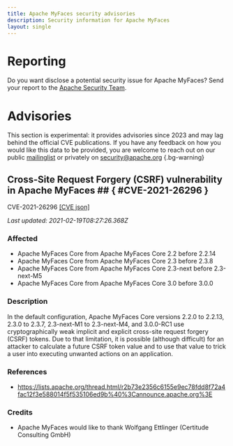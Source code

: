 ```yaml
---
title: Apache MyFaces security advisories
description: Security information for Apache MyFaces
layout: single
---
```


# Reporting

Do you want disclose a potential security issue for Apache MyFaces? Send your report to the [Apache Security Team](mailto:security@apache.org).

# Advisories

This section is experimental: it provides advisories since 2023 and may lag behind the official CVE publications. If you have any feedback on how you would like this data to be provided, you are welcome to reach out on our public [mailinglist](/mailinglist) or privately on [security@apache.org](mailto:security@apache.org)
{.bg-warning}

## Cross-Site Request Forgery (CSRF) vulnerability in Apache MyFaces ## { #CVE-2021-26296 }

CVE-2021-26296 [\[CVE json\]](./CVE-2021-26296.cve.json)

_Last updated: 2021-02-19T08:27:26.368Z_

### Affected

* Apache MyFaces Core from Apache MyFaces Core 2.2 before 2.2.14
* Apache MyFaces Core from Apache MyFaces Core 2.3 before 2.3.8
* Apache MyFaces Core from Apache MyFaces Core 2.3-next before 2.3-next-M5
* Apache MyFaces Core from Apache MyFaces Core 3.0 before 3.0.0


### Description

In the default configuration, Apache MyFaces Core versions 2.2.0 to 2.2.13, 2.3.0 to 2.3.7, 2.3-next-M1 to 2.3-next-M4, and 3.0.0-RC1 use cryptographically weak implicit and explicit cross-site request forgery (CSRF) tokens. Due to that limitation, it is possible (although difficult) for an attacker to calculate a future CSRF token value and to use that value to trick a user into executing unwanted actions on an application.

### References
* https://lists.apache.org/thread.html/r2b73e2356c6155e9ec78fdd8f72a4fac12f3e588014f5f535106ed9b%40%3Cannounce.apache.org%3E


### Credits
* Apache MyFaces would like to thank Wolfgang Ettlinger (Certitude Consulting GmbH)
